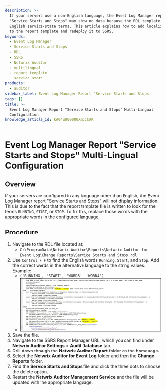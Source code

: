 ```yaml
---
description: >-
  If your servers use a non-English language, the Event Log Manager report
  "Service Starts and Stops" may show no data because the RDL template looks for
  English service-state terms. This article explains how to add localized terms
  to the report template and redeploy it to SSRS.
keywords:
  - Event Log Manager
  - Service Starts and Stops
  - RDL
  - SSRS
  - Netwrix Auditor
  - multilingual
  - report template
  - service state
products:
  - auditor
sidebar_label: Event Log Manager Report "Service Starts and Stops
tags: []
title: >-
  Event Log Manager Report "Service Starts and Stops" Multi-Lingual
  Configuration
knowledge_article_id: kA04u000000XmDcCAK
---
```


# Event Log Manager Report "Service Starts and Stops" Multi-Lingual Configuration

## Overview
If your servers are configured in any language other than English, the Event Log Manager report "Service Starts and Stops" will not display information. This is due to the fact that the report template file is written to look for the terms `RUNNING`, `START`, or `STOP`. To fix this, replace those words with the appropriate words in the configured language.

## Procedure
1. Navigate to the RDL file located at:
   - `C:\ProgramData\Netwrix Auditor\Reports\Netwrix Auditor for Event Log\Change Reports\Service Starts and Stops.rdl`
2. Use `Control + F` to find the English words `Running`, `Start`, and `Stop`. Add the correct words in the alternative language to the string values. Example:
   - `('RUNNING', 'START', 'WORD3', 'WORD4')`
   - ![User-added image](./images/ka04u000000HdFvAAK.jpeg)
3. Save the file.
4. Navigate to the SSRS Report Manager URL, which you can find under **Netwrix Auditor Settings** > **Audit Database** tab.
5. Drill down through the **Netwrix Auditor Report** folder on the homepage.
6. Select the **Netwrix Auditor for Event Log** folder and then the **Change Reports** folder.
7. Find the **Service Starts and Stops** file and click the three dots to choose the delete option.
8. Restart the **Netwrix Auditor Management Service** and the file will be updated with the appropriate language.
